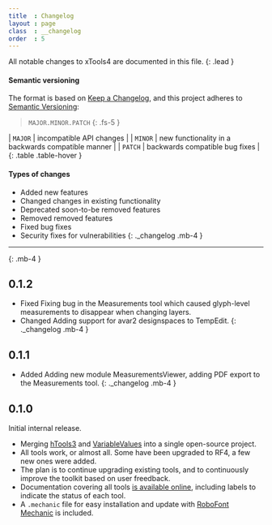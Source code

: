 ```yaml
---
title  : Changelog
layout : page
class  : __changelog
order  : 5
---
```


All notable changes to xTools4 are documented in this file.
{: .lead }

#### Semantic versioning

The format is based on [Keep a Changelog](http://keepachangelog.com/en/1.0.0/), and this project adheres to [Semantic Versioning](http://semver.org/spec/v2.0.0.html):

> `MAJOR.MINOR.PATCH`
{: .fs-5 }

| `MAJOR` | incompatible API changes                           |
| `MINOR` | new functionality in a backwards compatible manner |
| `PATCH` | backwards compatible bug fixes                     |
{: .table .table-hover }

<!-- Additional labels for pre-release and build as extensions to the `MAJOR.MINOR.PATCH` format. -->

#### Types of changes

- <span class='badge rounded-0'>Added</span> new features
- <span class='badge rounded-0'>Changed</span> changes in existing functionality
- <span class='badge rounded-0'>Deprecated</span> soon-to-be removed features
- <span class='badge rounded-0'>Removed</span> removed features
- <span class='badge rounded-0'>Fixed</span> bug fixes
- <span class='badge rounded-0'>Security</span> fixes for vulnerabilities
{: ._changelog .mb-4 }

- - -
{: .mb-4 }


0.1.2
-----

- <span class='badge rounded-0'>Fixed</span> Fixing bug in the Measurements tool which caused glyph-level measurements to disappear when changing layers.
- <span class='badge rounded-0'>Changed</span> Adding support for avar2 designspaces to TempEdit.
{: ._changelog .mb-4 }

0.1.1
-----

- <span class='badge rounded-0'>Added</span> Adding new module MeasurementsViewer, adding PDF export to the Measurements tool.
{: ._changelog .mb-4 }


0.1.0
-----

Initial internal release.

- Merging [hTools3] and [VariableValues] into a single open-source project.
- All tools work, or almost all. Some have been upgraded to RF4, a few new ones were added.
- The plan is to continue upgrading existing tools, and to continuously improve the toolkit based on user freedback.
- Documentation covering all tools [is available online][docs], including labels to indicate the status of each tool.
- A `.mechanic` file for easy installation and update with [RoboFont Mechanic] is included.

[hTools3]: http://hipertipo.gitlab.io/htools3-extension/
[VariableValues]: http://gferreira.github.io/fb-variable-values/
[docs]: http://gferreira.github.io/xTools4/
[RoboFont Mechanic]: http://robofontmechanic.com/
